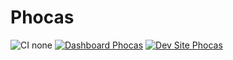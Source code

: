 # Phocas

![CI none](https://img.shields.io/badge/ci-none-orange.svg)
[![Dashboard Phocas](https://img.shields.io/badge/dashboard-Phocas-yellow.svg)](https://dashboard.pantheon.io/sites/0509369e-4507-4be9-9a63-bc40b3f4bbd8#dev/code)
[![Dev Site Phocas](https://img.shields.io/badge/site-Phocas-blue.svg)](http://dev-Phocas.pantheonsite.io/)